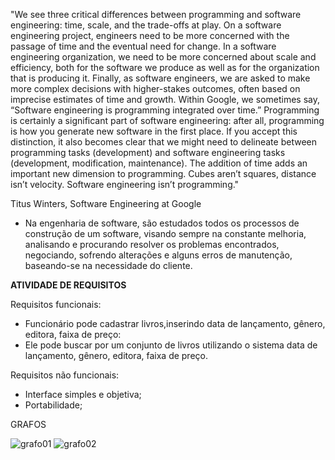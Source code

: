 "We see three critical differences between programming and software engineering: time, scale, and the trade-offs at play. On a software engineering project, engineers need to be more concerned with the passage of time and the eventual need for change. In a software engineering organization, we need to be more concerned about scale and efficiency, both for the software we produce as well as for the organization that is producing it. Finally, as software engineers, we are asked to make more complex decisions with higher-stakes outcomes, often based on imprecise estimates of time and growth. Within Google, we sometimes say, “Software engineering is programming integrated over time.” Programming is certainly a significant part of software engineering: after all, programming is how you generate new software in the first place. If you accept this distinction, it also becomes clear that we might need to delineate between programming tasks (development) and software engineering tasks (development, modification, maintenance). The addition of time adds an important new dimension to programming. Cubes aren’t squares, distance isn’t velocity. Software engineering isn’t programming."

Titus Winters, Software Engineering at Google

- Na engenharia de software, são estudados todos os processos de construção de um software, visando sempre na constante melhoria, analisando e procurando resolver os problemas encontrados, negociando, sofrendo alterações e alguns erros de manutenção, baseando-se na necessidade do cliente.





**ATIVIDADE DE REQUISITOS**

Requisitos funcionais:
- Funcionário pode cadastrar livros,inserindo data de lançamento, gênero, editora, faixa de preço:
- Ele pode buscar por um conjunto  de livros utilizando o sistema data de lançamento, gênero, editora, faixa de preço.

Requisitos não funcionais:
- Interface simples e objetiva;
- Portabilidade;


GRAFOS

![grafo01](https://user-images.githubusercontent.com/102261833/187001497-f0e5abae-5520-4b4f-a55a-f0c4217a7a8b.png)
![grafo02](https://user-images.githubusercontent.com/102261833/187001556-d96b7a94-af5f-41f7-b325-301496334359.png)
